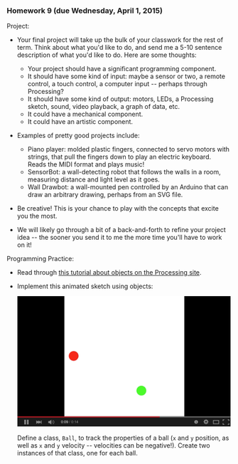 ### Homework 9 (due Wednesday, April 1, 2015)

Project:

- Your final project will take up the bulk of your classwork for the rest of term. Think about what you'd like to do, and send me a 5-10 sentence description of what you'd like to do. Here are some thoughts:

  - Your project should have a significant programming component.
  - It should have some kind of input: maybe a sensor or two, a remote control, a touch control, a computer input -- perhaps through Processing?
  - It should have some kind of output: motors, LEDs, a Processing sketch, sound, video playback, a graph of data, etc.
  - It could have a mechanical component.
  - It could have an artistic component.

- Examples of pretty good projects include:
  - Piano player: molded plastic fingers, connected to servo motors with strings, that pull the fingers down to play an electric keyboard. Reads the MIDI format and plays music!
  - SensorBot: a wall-detecting robot that follows the walls in a room, measuring distance and light level as it goes.
  - Wall Drawbot: a wall-mounted pen controlled by an Arduino that can draw an arbitrary drawing, perhaps from an SVG file.

- Be creative! This is your chance to play with the concepts that excite you the most.

- We will likely go through a bit of a back-and-forth to refine your project idea -- the sooner you send it to me the more time you'll have to work on it!


Programming Practice:

- Read through [this tutorial about objects on the Processing site](https://processing.org/tutorials/objects/).
- Implement this animated sketch using objects:
  
  [![bouncing-balls](img/hw2/bouncing-balls.png)](http://youtu.be/7sfC4-4VoM4)
  
  Define a class, `Ball`, to track the properties of a ball (`x` and `y` position, as well as `x` and `y` velocity -- velocities can be negative!). Create two instances of that class, one for each ball.